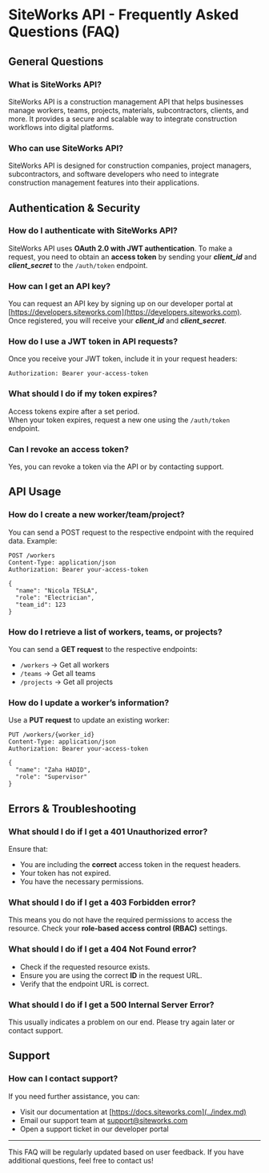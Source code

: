 # SiteWorks API - Frequently Asked Questions (FAQ)

## General Questions

### What is SiteWorks API?

SiteWorks API is a construction management API that helps businesses manage workers, teams, projects, materials, subcontractors, clients, and more. It provides a secure and scalable way to integrate construction workflows into digital platforms.

### Who can use SiteWorks API?

SiteWorks API is designed for construction companies, project managers, subcontractors, and software developers who need to integrate construction management features into their applications.

## Authentication & Security

### How do I authenticate with SiteWorks API?

SiteWorks API uses **OAuth 2.0 with JWT authentication**. To make a request, you need to obtain an **access token** by sending your _**client_id**_ and _**client_secret**_ to the `/auth/token` endpoint.

### How can I get an API key?

You can request an API key by signing up on our developer portal at [https://developers.siteworks.com](https://developers.siteworks.com). Once registered, you will receive your _**client_id**_ and _**client_secret**_.

### How do I use a JWT token in API requests?

Once you receive your JWT token, include it in your request headers:

```http
Authorization: Bearer your-access-token
```

### What should I do if my token expires?

Access tokens expire after a set period.  
When your token expires, request a new one using the `/auth/token` endpoint.

### Can I revoke an access token?

Yes, you can revoke a token via the API or by contacting support.

## API Usage

### How do I create a new worker/team/project?

You can send a POST request to the respective endpoint with the required data. Example:

```http
POST /workers
Content-Type: application/json
Authorization: Bearer your-access-token

{
  "name": "Nicola TESLA",
  "role": "Electrician",
  "team_id": 123
}
```

### How do I retrieve a list of workers, teams, or projects?

You can send a **GET request** to the respective endpoints:

- `/workers` → Get all workers
- `/teams` → Get all teams
- `/projects` → Get all projects

### How do I update a worker’s information?

Use a **PUT request** to update an existing worker:

```http
PUT /workers/{worker_id}
Content-Type: application/json
Authorization: Bearer your-access-token

{
  "name": "Zaha HADID",
  "role": "Supervisor"
}
```

## Errors & Troubleshooting

### What should I do if I get a 401 Unauthorized error?

Ensure that:

- You are including the **correct** access token in the request headers.
- Your token has not expired.
- You have the necessary permissions.

### What should I do if I get a 403 Forbidden error?

This means you do not have the required permissions to access the resource. Check your **role-based access control (RBAC)** settings.

### What should I do if I get a 404 Not Found error?

- Check if the requested resource exists.
- Ensure you are using the correct **ID** in the request URL.
- Verify that the endpoint URL is correct.

### What should I do if I get a 500 Internal Server Error?

This usually indicates a problem on our end. Please try again later or contact support.

## Support

### How can I contact support?

If you need further assistance, you can:

- Visit our documentation at [https://docs.siteworks.com](../index.md)
- Email our support team at [support@siteworks.com](mailto:support@siteworks.com)
- Open a support ticket in our developer portal

---

This FAQ will be regularly updated based on user feedback. If you have additional questions, feel free to contact us!
